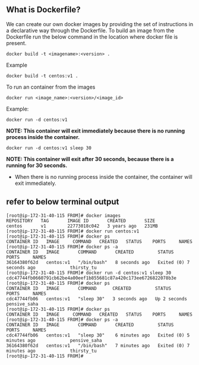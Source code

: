 ## What is Dockerfile?
We can create our own docker images by providing the set of instructions in a declarative way through the Dockerfile.
To build an image from the Dockerfile run the below command in the location where docker file is present.
```
docker build -t <imagename>:<version> .
```
Example
```
docker build -t centos:v1 .
```
To run an container from the images
```
docker run <image_name>:<version>/<image_id>
```
Example:
```
docker run -d centos:v1
```
**NOTE: This container will exit immediately because there is no running process inside the container.**
```
docker run -d centos:v1 sleep 30
```
**NOTE: This container will exit after 30 seconds, because there is a running for 30 seconds.**
* When there is no running process inside the container, the container will exit immediately.

## refer to below terminal output
```
[root@ip-172-31-40-115 FROM]# docker images
REPOSITORY   TAG       IMAGE ID       CREATED       SIZE
centos       v1        22773018c042   3 years ago   231MB
[root@ip-172-31-40-115 FROM]# docker run centos:v1
[root@ip-172-31-40-115 FROM]# docker ps
CONTAINER ID   IMAGE     COMMAND   CREATED   STATUS    PORTS     NAMES
[root@ip-172-31-40-115 FROM]# docker ps -a
CONTAINER ID   IMAGE       COMMAND       CREATED         STATUS                     PORTS     NAMES
36164380f62d   centos:v1   "/bin/bash"   8 seconds ago   Exited (0) 7 seconds ago             thirsty_tu
[root@ip-172-31-40-115 FROM]# docker run -d centos:v1 sleep 30
cdc47744fb0660791cb62be4a00eef1b855681c87a420c173ee6726822078b3e
[root@ip-172-31-40-115 FROM]# docker ps
CONTAINER ID   IMAGE       COMMAND      CREATED         STATUS         PORTS     NAMES
cdc47744fb06   centos:v1   "sleep 30"   3 seconds ago   Up 2 seconds             pensive_saha
[root@ip-172-31-40-115 FROM]# docker ps
CONTAINER ID   IMAGE     COMMAND   CREATED   STATUS    PORTS     NAMES
[root@ip-172-31-40-115 FROM]# docker ps -a
CONTAINER ID   IMAGE       COMMAND       CREATED         STATUS                     PORTS     NAMES
cdc47744fb06   centos:v1   "sleep 30"    6 minutes ago   Exited (0) 5 minutes ago             pensive_saha
36164380f62d   centos:v1   "/bin/bash"   7 minutes ago   Exited (0) 7 minutes ago             thirsty_tu
[root@ip-172-31-40-115 FROM]#
```
